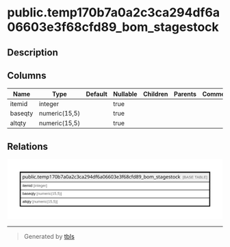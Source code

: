 # public.temp170b7a0a2c3ca294df6a06603e3f68cfd89_bom_stagestock

## Description

## Columns

| Name | Type | Default | Nullable | Children | Parents | Comment |
| ---- | ---- | ------- | -------- | -------- | ------- | ------- |
| itemid | integer |  | true |  |  |  |
| baseqty | numeric(15,5) |  | true |  |  |  |
| altqty | numeric(15,5) |  | true |  |  |  |

## Relations

![er](public.temp170b7a0a2c3ca294df6a06603e3f68cfd89_bom_stagestock.svg)

---

> Generated by [tbls](https://github.com/k1LoW/tbls)
